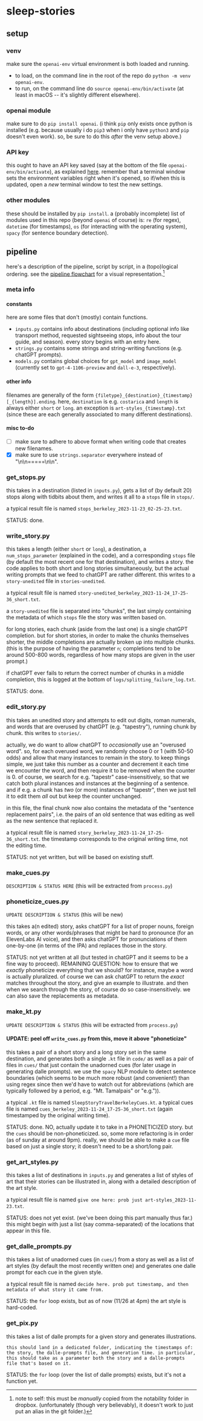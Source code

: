 # sleep-stories

## setup

### venv

make sure the `openai-env` virtual environment is both loaded and running.
* to load, on the command line in the root of the repo do `python -m venv openai-env`.
* to run, on the command line do `source openai-env/bin/activate` (at least in macOS -- it's slightly different elsewhere).

### openai module

make sure to do `pip install openai`. (i think `pip` only exists once python is installed (e.g. because usually i do `pip3` when i only have `python3` and `pip` doesn't even work). so, be sure to do this _after_ the venv setup above.)

### API key

this ought to have an API key saved (say at the bottom of the file `openai-env/bin/activate`), as explained [here](https://platform.openai.com/docs/quickstart/step-2-setup-your-api-key). remember that a terminal window sets the environment variables right when it's opened, so if/when this is updated, open a _new_ terminal window to test the new settings.

### other modules

these should be installed by `pip install`. a (probably incomplete) list of modules used in this repo (beyond `openai` of course) is: `re` (for regex), `datetime` (for timestamps), `os` (for interacting with the operating system), `spacy` (for sentence boundary detection).

## pipeline

here's a description of the pipeline, script by script, in a (topo)logical ordering. see the [pipeline flowchart](sleep_stories_pipeline.pdf) for a visual representation.[^1]

### meta info

#### constants

here are some files that don't (mostly) contain functions.
* `inputs.py` contains info about destinations (including optional info like transport method, requested sightseeing stops, info about the tour guide, and season). every story begins with an entry here.
* `strings.py` contains some strings and string-writing functions (e.g. chatGPT prompts).
* `models.py` contains global choices for `gpt_model` and `image_model` (currently set to `gpt-4-1106-preview` and `dall-e-3`, respectively).

#### other info

filenames are generally of the form `{filetype}_{destination}_{timestamp}[_{length}].ending`. here, `destination` is e.g. `costarica` and `length` is always either `short` or `long`. an exception is `art-styles_{timestamp}.txt` (since these are each generally associated to many different destinations).

#### misc to-do

- [ ] make sure to adhere to above format when writing code that creates new filenames.
- [x] make sure to use `strings.separator` everywhere instead of "\n\n=====\n\n".

### get_stops.py

this takes in a destination (listed in `inputs.py`), gets a list of (by default 20) stops along with tidbits about them, and writes it all to a `stops` file in `stops/`.

a typical result file is named `stops_berkeley_2023-11-23_02-25-23.txt`.

STATUS: done.

### write_story.py

this takes a length (either `short` or `long`), a destination, a `num_stops_parameter` (explained in the code), and a corresponding `stops` file (by default the most recent one for that destination), and writes a story. the code applies to both short and long stories simultaneously, but the actual writing prompts that we feed to chatGPT are rather different. this writes to a `story-unedited` file in `stories-unedited`.

a typical result file is named `story-unedited_berkeley_2023-11-24_17-25-36_short.txt`.

a `story-unedited` file is separated into "chunks", the last simply containing the metadata of which `stops` file the story was written based on.

for long stories, each chunk (aside from the last one) is a single chatGPT completion. but for short stories, in order to make the chunks themselves shorter, the middle completions are actually broken up into multiple chunks. (this is the purpose of having the parameter `n`; completions tend to be around 500-800 words, regardless of how many stops are given in the user prompt.)

if chatGPT ever fails to return the correct number of chunks in a middle completion, this is logged at the bottom of `logs/splitting_failure_log.txt`.

STATUS: done.

### edit_story.py

this takes an unedited story and attempts to edit out digits, roman numerals, and words that are overused by chatGPT (e.g. "tapestry"), running chunk by chunk. this writes to `stories/`.

actually, we do want to allow chatGPT to _occasionally_ use an "overused word". so, for each overused word, we randomly choose 0 or 1 (with 50-50 odds) and allow that many instances to remain in the story. to keep things simple, we just take this number as a counter and decrement it each time we encounter the word, and then require it to be removed when the counter is 0. of course, we search for e.g. "tapestr" case-insensitively, so that we catch both plural instances and instances at the beginning of a sentence. and if e.g. a chunk has _two_ (or more) instances of "tapestr", then we just tell it to edit them _all_ out but keep the counter unchanged.

in this file, the final chunk now also contains the metadata of the "sentence replacement pairs", i.e. the pairs of an old sentence that was editing as well as the new sentence that replaced it.

a typical result file is named `story_berkeley_2023-11-24_17-25-36_short.txt`. the timestamp corresponds to the original writing time, not the editing time.

STATUS: not yet written, but will be based on existing stuff.

### make_cues.py

`DESCRIPTION & STATUS HERE` (this will be extracted from `process.py`)

### phoneticize_cues.py

`UPDATE DESCRIPTION & STATUS` (this will be new)

this takes a(n edited) story, asks chatGPT for a list of proper nouns, foreign words, or any other words/phrases that might be hard to pronounce (for an ElevenLabs AI voice), and then asks chatGPT for pronunciations of them one-by-one (in terms of the IPA) and replaces those in the story.

STATUS: not yet written at all (but tested in chatGPT and it seems to be a fine way to proceed). REMAINING QUESTION: how to ensure that we _exactly_ phoneticize everything that we should? for instance, maybe a word is actually pluralized. of course we can ask chatGPT to return the _exact_ matches throughout the story, and give an example to illustrate. and then when we search through the story, of course do so case-insensitively. we can also save the replacements as metadata.

### make_kt.py

`UPDATE DESCRIPTION & STATUS` (this will be extracted from `process.py`)

#### UPDATE: peel off `write_cues.py` from this, move it above "phoneticize"

this takes a pair of a short story and a long story set in the same destination, and generates both a single `.kt` file in `code/` as well as a pair of files in `cues/` that just contain the unadorned cues (for later usage in generating dalle prompts). we use the `spacy` NLP module to detect sentence boundaries (which seems to be much more robust (and convenient!) than using regex since then we'd have to watch out for abbreviations (which are typically followed by a period, e.g. "Mt. Tamalpais" or "e.g.")).

a typical `.kt` file is named `SleepStoryTravelBerkeleyCues.kt`. a typical cues file is named `cues_berkeley_2023-11-24_17-25-36_short.txt` (again timestamped by the original writing time).

STATUS: done. NO, actually update it to take in a PHONETICIZED story. but the `cues` should be non-phoneticized. so, some more refactoring is in order (as of sunday at around 9pm). really, we should be able to make a `cue` file based on just a single story; it doesn't need to be a short/long pair.

### get_art_styles.py

this takes a list of destinations in `inputs.py` and generates a list of styles of art that their stories can be illustrated in, along with a detailed description of the art style.

a typical result file is named `give one here: prob just art-styles_2023-11-23.txt`.

STATUS: does not yet exist. (we've been doing this part manually thus far.) this might begin with just a list (say comma-separated) of the locations that appear in this file.

### get_dalle_prompts.py

this takes a list of unadorned cues (in `cues/`) from a story as well as a list of art styles (by default the most recently written one) and generates one dalle prompt for each cue in the given style.

a typical result file is named `decide here. prob put timestamp, and then metadata of what story it came from.`

STATUS: the `for` loop exists, but as of now (11/26 at 4pm) the art style is hard-coded.

### get_pix.py

this takes a list of dalle prompts for a given story and generates illustrations.

`this should land in a dedicated folder, indicating the timestamps of: the story, the dalle-prompts file, and generation time. in particular, this should take as a parameter both the story and a dalle-prompts file that's based on it.`

STATUS: the `for` loop (over the list of dalle prompts) exists, but it's not a function yet.

[^1]: note to self: this must be _manually_ copied from the notability folder in dropbox. (unfortunately (though very believably), it doesn't work to just put an alias in the git folder.)